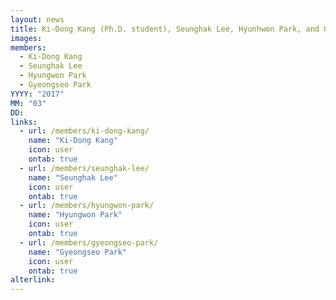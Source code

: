 ```yaml
---
layout: news
title: Ki-Dong Kang (Ph.D. student), Seunghak Lee, Hyunhwon Park, and Gyeoungseo Park (M.S. student) joined.
images:
members:
  - Ki-Dong Kang
  - Seunghak Lee
  - Hyungwon Park
  - Gyeongseo Park
YYYY: "2017"
MM: "03"
DD: 
links:
  - url: /members/ki-dong-kang/
    name: "Ki-Dong Kang"
    icon: user
    ontab: true
  - url: /members/seunghak-lee/
    name: "Seunghak Lee"
    icon: user
    ontab: true
  - url: /members/hyungwon-park/
    name: "Hyungwon Park"
    icon: user
    ontab: true
  - url: /members/gyeongseo-park/
    name: "Gyeongseo Park"
    icon: user
    ontab: true
alterlink: 
---
```

